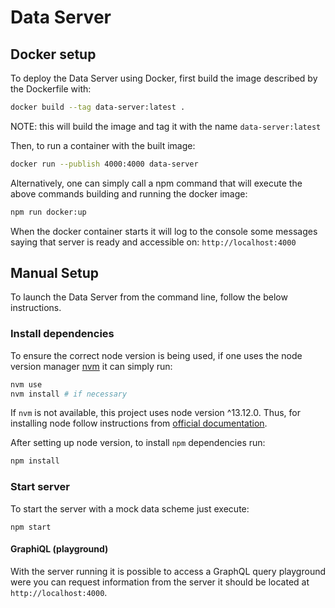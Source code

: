 # Data Server

## Docker setup

To deploy the Data Server using Docker, first build the image described by the
Dockerfile with:

```bash
docker build --tag data-server:latest .
```

NOTE: this will build the image and tag it with the name `data-server:latest`

Then, to run a container with the built image:

```bash
docker run --publish 4000:4000 data-server
```

Alternatively, one can simply call a npm command that will execute the above
commands building and running the docker image:

```bash
npm run docker:up
```

When the docker container starts it will log to the console some messages saying
that server is ready and accessible on: `http://localhost:4000`

## Manual Setup

To launch the Data Server from the command line, follow the below instructions.

### Install dependencies

To ensure the correct node version is being used, if one uses the
node version manager [nvm](https://github.com/nvm-sh/nvm) it can simply run:

```bash
nvm use
nvm install # if necessary
```

If `nvm` is not available, this project uses node version ^13.12.0. Thus, for
installing node follow instructions from [official documentation](https://nodejs.org/en/download/).

After setting up node version, to install `npm` dependencies run:

```bash
npm install
```

### Start server

To start the server with a mock data scheme just execute:

```console
npm start
```

#### GraphiQL (playground)

With the server running it is possible to access a GraphQL query playground
were you can request information from the server it should be located at
`http://localhost:4000`.
